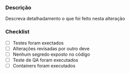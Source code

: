 ### Descrição

Descreva detalhadamento o que foi feito nesta alteração

### Checklist

- [ ] Testes foram exectados
- [ ] Alterações revisadas por outro deve
- [ ] Nenhum segredo exposto no código
- [ ] Teste de QA foram executados
- [ ] Containers foram executados

